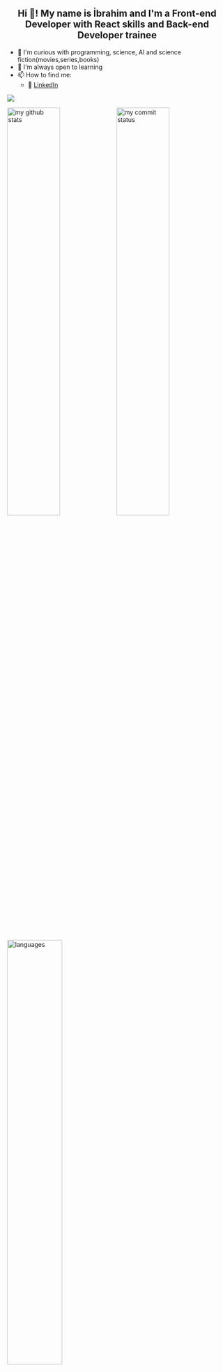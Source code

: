 <h2 align="center">Hi 👋! My name is İbrahim and I'm a Front-end Developer with React skills and Back-end Developer trainee</h2>

- 🔭 I'm curious with programming, science, AI and science fiction(movies,series,books)
- 🌿 I'm always open to learning
- 📫 How to find me: 
  - :office: [LinkedIn](https://www.linkedin.com/in/ibrahim-balcin/)


![](https://komarev.com/ghpvc/?username=brucehillwalley) 

<img src="https://github-readme-stats.vercel.app/api?username=brucehillwalley&theme=chartreuse-dark" alt="my github stats" width="49%"/>  

<img src="https://github-readme-streak-stats.herokuapp.com/?user=brucehillwalley&theme=chartreuse-dark" alt="my commit status" width="49%" />
 
 <img src="https://github-readme-stats.vercel.app/api/top-langs/?username=brucehillwalley&theme=chartreuse-dark&layout=compact" alt="languages" width="50%">

[![Linkedin: VPA](https://img.shields.io/badge/linkedin-%230077B5.svg?&style=for-the-badge&logo=linkedin&logoColor=white)](https://www.linkedin.com/in/brucehillwalley/)


  

